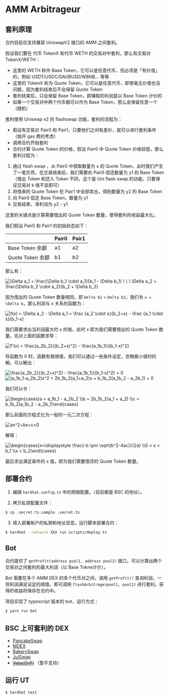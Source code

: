 # AMM Arbitrageur
## 套利原理

合约目前仅支持兼容 UniswapV2 接口的 AMM 之间套利。

假设我们要在 代币 TokenX 和代币 WETH 的交易对中套利，那么有交易对 TokenX/WETH：

- 这里的 WETH 称作 Base Token，它可以是任意代币，但必须是「有价值」的，例如 USDT/USDC/DAI/BUSD/WBNB... 等等
- 这里的 TokenX 称为 Quote Token，它可以是任意代币，即使毫无价值也没问题，因为套利结束后不会保留 Quote Token
- 套利结束后，只会保留 Base Token，即赚取的利润是以 Base Token 计价的
- 如果一个交易对中两个代币都可以作为 Base Token，那么会保留任意一个（随机）

套利使用 Uniswap v2 的 flashswap 功能，套利的流程为：

- 假设有交易对 Pair0 和 Pair1，只要他们之间有差价，就可以进行套利条件（抛开 gas 费的考虑）
- 调用合约开始套利
- 合约计算 Quote Token 的价格，假设 Pair0 中 Quote Token 价格较低，那么套利过程为：

1. 通过 flash swap ，从 Pair0 中借取数量为 x 的 Quote Token，此时我们产生了一笔负债，在交易结束前，我们需要向 Pair0 偿还数量为 y1 的 Base Token（借出 Token 和还入 Token 不同，这个是 Uni flash swap 的功能，只要保证交易对 k 值不变即可）
2. 将借来的 Quote Token 在 Pair1 中全部卖出，得到数量为 y2 的 Base Token
3. 向 Pair0 偿还 Base Token，数量为 y1
4. 交易结束，净利润为 y2 - y1

这里的关键点是计算需要借出的 Quote Token 数量，使得套利的收益最大化。

我们假设 Pair0 和 Pair1 的初始状态如下：

|                 | Pair0 | Pair1 |
| :---------------| :---- | :---- |
| Base Token 余额  | a1    |   a2  |
| Quote Token 余额 | b1    |   b2  |

那么有：

<img src="https://latex.codecogs.com/svg.image?\Delta&space;a_1&space;=&space;\frac{\Delta&space;b_1&space;\cdot&space;a_1}{b_1&space;-&space;\Delta&space;b_1}&space;\&space;\&space;\&space;\Delta&space;a_2&space;=&space;\frac{\Delta&space;b_2&space;\cdot&space;a_2}{b_2&space;&plus;&space;\Delta&space;b_2}" title="\Delta a_1 = \frac{\Delta b_1 \cdot a_1}{b_1 - \Delta b_1} \ \ \ \Delta a_2 = \frac{\Delta b_2 \cdot a_2}{b_2 + \Delta b_2}" />

因为借出的 Quote Token 数量相同，即 `Delta b1` = `Delta b2`，我们令 `x = \Delta b`，那么利润与 x 关系的函数为：

<img src="https://latex.codecogs.com/svg.image?f(x)&space;=&space;\Delta&space;a_2&space;-&space;\Delta&space;a_1&space;=&space;\frac&space;{a_2&space;\cdot&space;x}{b_2&plus;x}&space;-&space;\frac&space;{a_1&space;\cdot&space;x}{b_1-x}" title="f(x) = \Delta a_2 - \Delta a_1 = \frac {a_2 \cdot x}{b_2+x} - \frac {a_1 \cdot x}{b_1-x}" />

我们需要求出当利润最大时 x 的值，此时 x 即为我们需要借出的 Quote Token 数量。先对上面的函数求导：

<img src="https://latex.codecogs.com/svg.image?f'(x)&space;=&space;\frac{a_2b_2}{(b_2&plus;x)^2}&space;-&space;&space;\frac{a_1b_1}{(b_1-x)^2}" title="f'(x) = \frac{a_2b_2}{(b_2+x)^2} - \frac{a_1b_1}{(b_1-x)^2}" />

导函数为 0 时，函数有极限值，我们可以通过一些条件设定，忽略极小值时的解。可以解出：

<img src="https://latex.codecogs.com/svg.image?\frac{a_2b_2}{(b_2&plus;x)^2}&space;-&space;&space;\frac{a_1b_1}{(b_1-x)^2}&space;=&space;0&space;" title="\frac{a_2b_2}{(b_2+x)^2} - \frac{a_1b_1}{(b_1-x)^2} = 0 " />

<img src="https://latex.codecogs.com/svg.image?(a_1b_1-a_2b_2)x^2&space;&plus;&space;2b_1b_2(a_1&plus;a_2)x&space;&plus;&space;b_1b_2(a_1b_2&space;-&space;a_2b_1)&space;=&space;0&space;" title="(a_1b_1-a_2b_2)x^2 + 2b_1b_2(a_1+a_2)x + b_1b_2(a_1b_2 - a_2b_1) = 0 " />

我们可以令：

<img src="https://latex.codecogs.com/svg.image?\begin{cases}a&space;=&space;a_1b_1&space;-&space;a_2b_2&space;\\b&space;=&space;2b_1b_2(a_1&space;&plus;&space;a_2)&space;\\c&space;=&space;b_1b_2(a_1b_2&space;-&space;a_2b_1)\end{cases}&space;" title="\begin{cases}a = a_1b_1 - a_2b_2 \\b = 2b_1b_2(a_1 + a_2) \\c = b_1b_2(a_1b_2 - a_2b_1)\end{cases} " />

那么前面的方程式化为一般的一元二次方程：

<img src="https://latex.codecogs.com/svg.image?ax^2&plus;bx&plus;c=0&space;" title="ax^2+bx+c=0 " />

解得：

<img src="https://latex.codecogs.com/svg.image?\begin{cases}x=\displaystyle&space;\frac{-b&space;\pm&space;\sqrt{b^2-4ac}}{2a}&space;\\0&space;<&space;x&space;<&space;b_1&space;\\x&space;<&space;b_2\end{cases}" title="\begin{cases}x=\displaystyle \frac{-b \pm \sqrt{b^2-4ac}}{2a} \\0 < x < b_1 \\x < b_2\end{cases}" />

最后求出满足条件的 x 值，即为我们需要借贷的 Quote Token 数量。

## 部署合约
1. 编辑 `hardhat.config.ts` 中的网络配置。（目前都是 BSC 的地址）。

2. 拷贝私钥配置文件：

```bash
$ cp .secret.ts.sample .secret.ts
```

3. 填入部署账户的私钥和地址信息。运行脚本部署合约：


```bash
$ hardhat --network XXX run scripts/deploy.ts

```

## Bot

合约提供了 `getProfit(address pool1, address pool2)` 接口，可以计算出两个交易对之间套利的最大利润（以 Base Tokne计价）。

Bot 需要在多个 AMM DEX 的多个代币对之间，调用 `getProfit()` 查询利润，一但利润满足设定的阈值，即可调用 `flashArbitrage(pool1, pool2)` 进行套利，获得的收益将保存在合约中。

项目实现了 typescript 版本的 bot，运行方式：

```bash
$ yarn run bot
```

## BSC 上可套利的 DEX

- [PancakeSwap](https://pancakeswap.finance/)
- [MDEX](https://bsc.mdex.com/)
- [BakerySwap](https://www.bakeryswap.org/#/swap)
- [JulSwap](https://julswap.com/#/)
- [~~ValueDeFi~~](https://bsc.valuedefi.io/) （暂不支持）

## 运行 UT

```bash
$ hardhat test
```
